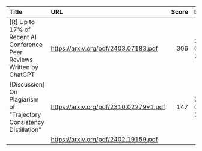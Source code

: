 | Title                                                                 | URL                                    |   Score | Date                |
|:----------------------------------------------------------------------|:---------------------------------------|--------:|:--------------------|
| [R] Up to 17% of Recent AI Conference Peer Reviews Written by ChatGPT | https://arxiv.org/pdf/2403.07183.pdf   |     306 | 2024-03-25 23:36:06 |
| [Discussion] On Plagiarism of "Trajectory Consistency Distillation"   | https://arxiv.org/pdf/2310.02279v1.pdf |     147 | 2024-03-25 19:42:33 |
|                                                                       | https://arxiv.org/pdf/2402.19159.pdf   |         |                     |
